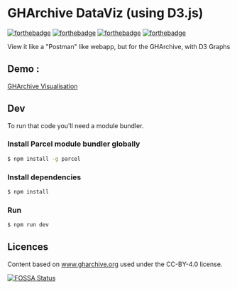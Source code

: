 # GHArchive DataViz (using D3.js)

[![forthebadge](https://forthebadge.com/images/badges/uses-git.svg)](https://forthebadge.com)
[![forthebadge](https://forthebadge.com/images/badges/uses-html.svg)](https://forthebadge.com)
[![forthebadge](https://forthebadge.com/images/badges/uses-js.svg)](https://forthebadge.com)
[![forthebadge](https://forthebadge.com/images/badges/winter-is-coming.svg)](https://forthebadge.com)

View it like a "Postman" like webapp, but for the GHArchive, with D3 Graphs

## Demo :
[GHArchive Visualisation](https://gharchive.lemondeenchantier.com/)

## Dev

To run that code you'll need a module bundler.

### Install Parcel module bundler globally
```bash
$ npm install -g parcel
```

### Install dependencies

```bash
$ npm install
```

### Run

```bash
$ npm run dev
```

## Licences

Content based on www.gharchive.org used under the CC-BY-4.0 license.

[![FOSSA Status](https://app.fossa.io/api/projects/git%2Bgithub.com%2FSergioSim%2FDataVizOfGHarchive.svg?type=large)](https://app.fossa.io/projects/git%2Bgithub.com%2FSergioSim%2FDataVizOfGHarchive?ref=badge_large)